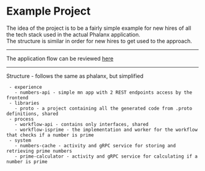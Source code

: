 # Example Project

The idea of the project is to be a fairly simple example for new
hires of all the tech stack used in the actual Phalanx application.
<br>
The structure is similar in order for new hires to get used to the 
approach.

---

The application flow can be reviewed [here](docs/app-flow.png)

---

Structure - follows the same as phalanx, but simplified

```
 - experience
   - numbers-api - simple mn app with 2 REST endpoints access by the frontend
 - libraries
   - proto - a project containing all the generated code from .proto definitions, shared
 - process
   - workflow-api - contains only interfaces, shared
   - workflow-isprime - the implementation and worker for the workflow that checks if a number is prime
 - system
   - numbers-cache - activity and gRPC service for storing and retrieving prime numbers
   - prime-calculator - activity and gRPC service for calculating if a number is prime
   
```

